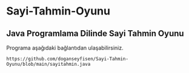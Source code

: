 # Sayi-Tahmin-Oyunu

## Java Programlama Dilinde Sayi Tahmin Oyunu

Programa aşağıdaki bağlantıdan ulaşabilirsiniz.

```
https://github.com/doganseyfisen/Sayi-Tahmin-Oyunu/blob/main/sayitahmin.java
```
